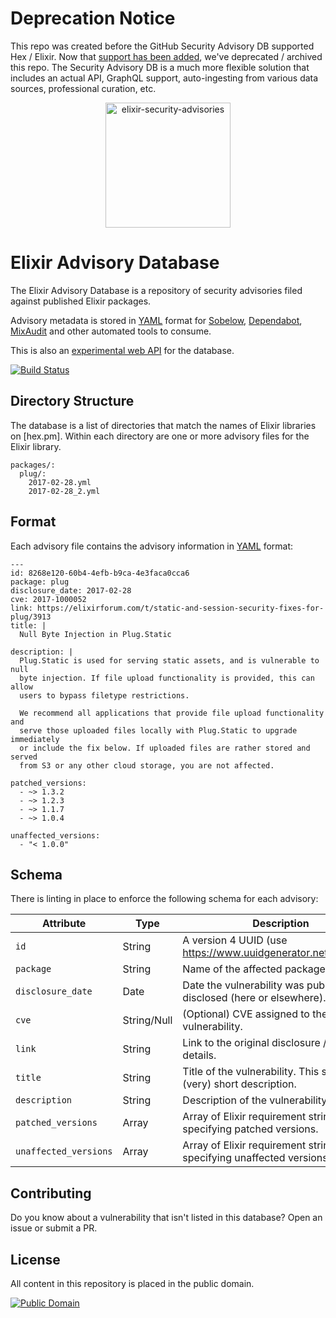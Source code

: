 # Deprecation Notice

This repo was created before the GitHub Security Advisory DB supported Hex / Elixir. Now that [support has been added](https://github.blog/2022-06-27-github-advisory-database-now-supports-erlang-and-elixir-packages/), we've deprecated / archived this repo. The Security Advisory DB is a much more flexible solution that includes an actual API, GraphQL support, auto-ingesting from various data sources, professional curation, etc.

<p align="center"><img src="logo/horizontalversion.png" alt="elixir-security-advisories" height="200px"></p>

# Elixir Advisory Database

The Elixir Advisory Database is a repository of security advisories filed
against published Elixir packages.

Advisory metadata is stored in [YAML] format for [Sobelow], [Dependabot],
[MixAudit] and other automated tools to consume.

This is also an [experimental web API] for the database.

[![Build Status](https://travis-ci.org/dependabot/elixir-security-advisories.svg?branch=master)](https://travis-ci.org/dependabot/elixir-security-advisories)

## Directory Structure

The database is a list of directories that match the names of Elixir libraries
on [hex.pm]. Within each directory are one or more advisory files for the Elixir
library.

    packages/:
      plug/:
        2017-02-28.yml
        2017-02-28_2.yml

## Format

Each advisory file contains the advisory information in [YAML] format:

    ---
    id: 8268e120-60b4-4efb-b9ca-4e3faca0cca6
    package: plug
    disclosure_date: 2017-02-28
    cve: 2017-1000052
    link: https://elixirforum.com/t/static-and-session-security-fixes-for-plug/3913
    title: |
      Null Byte Injection in Plug.Static

    description: |
      Plug.Static is used for serving static assets, and is vulnerable to null
      byte injection. If file upload functionality is provided, this can allow
      users to bypass filetype restrictions.

      We recommend all applications that provide file upload functionality and
      serve those uploaded files locally with Plug.Static to upgrade immediately
      or include the fix below. If uploaded files are rather stored and served
      from S3 or any other cloud storage, you are not affected.

    patched_versions:
      - ~> 1.3.2
      - ~> 1.2.3
      - ~> 1.1.7
      - ~> 1.0.4

    unaffected_versions:
      - "< 1.0.0"

## Schema

There is linting in place to enforce the following schema for each advisory:

| Attribute             | Type        | Description                                                            |
|-----------------------|-------------|------------------------------------------------------------------------|
| `id`                  | String      | A version 4 UUID (use https://www.uuidgenerator.net/version4).         |
| `package`             | String      | Name of the affected package.                                          |
| `disclosure_date`     | Date        | Date the vulnerability was publicly disclosed (here or elsewhere).     |
| `cve`                 | String/Null | (Optional) CVE assigned to the vulnerability.                          |
| `link`                | String      | Link to the original disclosure / more details.                        |
| `title`               | String      | Title of the vulnerability. This should be a (very) short description. |
| `description`         | String      | Description of the vulnerability.                                      |
| `patched_versions`    | Array       | Array of Elixir requirement strings specifying patched versions.       |
| `unaffected_versions` | Array       | Array of Elixir requirement strings specifying unaffected versions.    |

## Contributing

Do you know about a vulnerability that isn't listed in this database? Open an
issue or submit a PR.

## License

All content in this repository is placed in the public domain.

[![Public Domain](http://i.creativecommons.org/p/zero/1.0/88x31.png)](https://github.com/dependabot/elixir-security-advisories/blob/master/LICENSE.txt)

[YAML]: http://yaml.org/
[Sobelow]: https://github.com/nccgroup/sobelow
[Dependabot]: https://dependabot.com
[MixAudit]: https://github.com/mirego/mix_audit
[experimental web API]: https://github.com/ex-security-advisory/api
